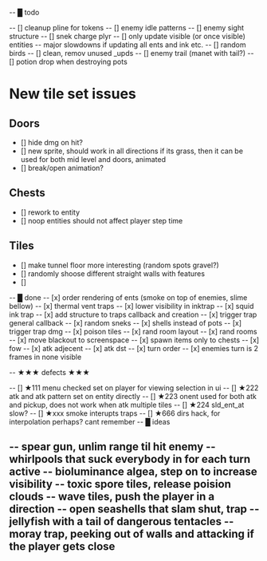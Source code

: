 -- █ todo

-- [] cleanup pline for tokens
-- [] enemy idle patterns
-- [] enemy sight structure
-- [] snek charge plyr
-- [] only update visible (or once visible) entities
--				major slowdowns if updating all ents and ink etc.
-- [] random birds
-- [] clean, remov unused _upds
-- [] enemy trail (manet with tail?)
-- [] potion drop when destroying pots

# New tile set issues
## Doors
- [] hide dmg on hit?
- [] new sprite, should work in all directions
    if its grass, then it can be used for both mid level and doors, animated
- [] break/open animation?

## Chests
- [] rework to entity
- [] noop entities should not affect player step time

## Tiles
- [] make tunnel floor more interesting (random spots gravel?)
- [] randomly shoose different straight walls with features
- [] 





-- █ done
-- [x] order rendering of ents (smoke on top of enemies, slime bellow)
-- [x] thermal vent traps
-- [x] lower visibility in inktrap
-- [x] squid ink trap
-- [x] add structure to traps callback and creation
-- [x] trigger trap general callback
-- [x] random sneks
-- [x] shells instead of pots
-- [x] trigger trap dmg
-- [x] poison tiles
-- [x] rand room layout
-- [x] rand rooms
-- [x] move blackout to screenspace
-- [x] spawn items only to chests
-- [x] fow
-- [x] atk adjecent
-- [x] atk dst
-- [x] turn order
-- [x] enemies turn is 2 frames in none visible


-- ★★★ defects ★★★

-- [] ★111 menu checked set on player for viewing selection in ui
-- [] ★222 atk and atk pattern set on entity directly
-- [] ★223 onent used for both atk and pickup, does not work when atk multiple tiles
-- [] ★224 sld_ent_at slow?
-- [] ★xxx smoke interupts traps
-- [] ★666 dirs hack, for interpolation perhaps? cant remember
-- █ ideas

-- spear gun, unlim range til hit enemy
-- whirlpools that suck everybody in for each turn active
-- bioluminance algea, step on to increase visibility
-- toxic spore tiles, release poision clouds
-- wave tiles, push the player in a direction
-- open seashells that slam shut, trap
-- jellyfish with a tail of dangerous tentacles
-- moray trap, peeking out of walls and attacking if the player gets close
-- 